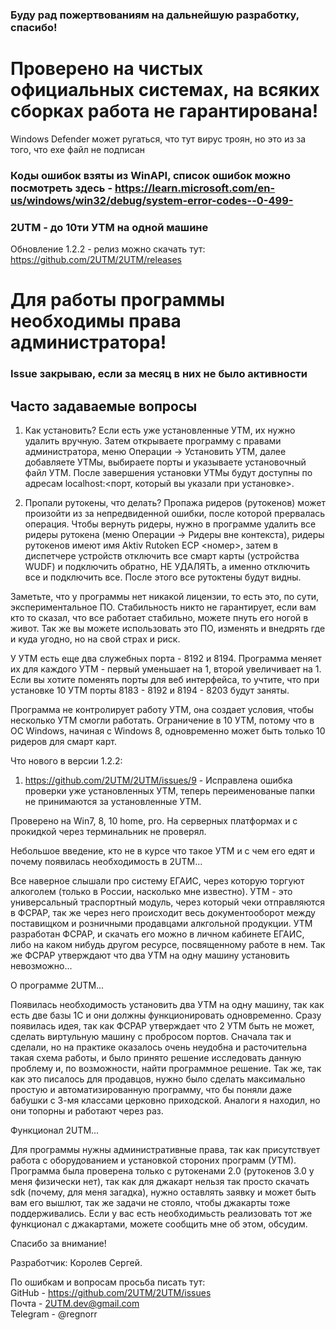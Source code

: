 ### Буду рад пожертвованиям на дальнейшую разработку, спасибо!
  
  # Проверено на чистых официальных системах, на всяких сборках работа не гарантирована!

Windows Defender может ругаться, что тут вирус троян, но это из за того, что exe файл не подписан

### Коды ошибок взяты из WinAPI, список ошибок можно посмотреть здесь - https://learn.microsoft.com/en-us/windows/win32/debug/system-error-codes--0-499-

### 2UTM - до 10ти УТМ на одной машине


Обновление 1.2.2 - релиз можно скачать тут: https://github.com/2UTM/2UTM/releases  
# Для работы программы необходимы права администратора! 

### Issue закрываю, если за месяц в них не было активности


## Часто задаваемые вопросы
1. Как установить?
Если есть уже установленные УТМ, их нужно удалить вручную. Затем открываете программу с правами администратора, меню Операции -> Установить УТМ, далее добавляете УТМы, выбираете порты и указываете установочный файл УТМ. После завершения установки УТМы будут доступны по адресам localhost:<порт, который вы указали при установке>.

2. Пропали рутокены, что делать?
Пропажа ридеров (рутокенов) может произойти из за непредвиденной ошибки, после которой прервалась операция.
Чтобы вернуть ридеры, нужно в программе удалить все ридеры рутокена (меню Операции -> Ридеры вне контекста), ридеры рутокенов имеют имя Aktiv Rutoken ECP <номер>, затем в диспетчере устройств отключить все смарт карты (устройства WUDF) и подключить обратно, НЕ УДАЛЯТЬ, а именно отключить все и подключить все. После этого все рутоктены будут видны.


Заметьте, что у программы нет никакой лицензии, то есть это, по сути, экспериментальное ПО. Cтабильность никто не гарантирует, если вам кто то сказал, что все работает стабильно, можете пнуть его ногой в живот. Так же вы можете использовать это ПО, изменять и внедрять где и куда угодно, но на свой страх и риск.

У УТМ есть еще два служебных порта - 8192 и 8194. Программа меняет их для каждого УТМ - первый уменьшает на 1, второй увеличивает на 1. Если вы хотите поменять порты для веб интерфейса, то учтите, что при установке 10 УТМ порты 8183 - 8192 и 8194 - 8203 будут заняты.

Программа не контролирует работу УТМ, она создает условия, чтобы несколько УТМ смогли работать.
Ограничение в 10 УТМ, потому что в ОС Windows, начиная с Windows 8, одновременно может быть только 10 ридеров для смарт карт.

Что нового в версии 1.2.2:
1. https://github.com/2UTM/2UTM/issues/9 - Исправлена ошибка проверки уже установленных УТМ, теперь переименованые папки не принимаются за установленные УТМ.
  
Проверено на Win7, 8, 10 home, pro. На серверных платформах и с прокидкой через терминальник не проверял.
  
  

Небольшое введение, кто не в курсе что такое УТМ и с чем его едят и почему появилась необходимость в 2UTM...

Все наверное слышали про систему ЕГАИС, через которую торгуют алкоголем (только в России, насколько мне известно). УТМ - это универсальный траспортный модуль, через который чеки отправляются в ФСРАР, так же через него происходит весь документооборот между поставищком и розничными продавцами алкгольной продукции. УТМ разработан ФСРАР, и скачать его можно в личном кабинете ЕГАИС, либо на каком нибудь другом ресурсе, посвященному работе в нем. Так же ФСРАР утверждают что два УТМ на одну машину установить невозможно...



О программе 2UTM...

Появилась необходимость установить два УТМ на одну машину, так как есть две базы 1С и они должны функционировать одновременно. Сразу появилась идея, так как ФСРАР утверждает что 2 УТМ быть не может, сделать виртульную машину с пробросом портов. Сначала так и сделали, но на практике оказалось очень неудобна и расточительна такая схема работы, и было принято решение исследовать данную проблему и, по возможности, найти программное решение. Так же, так как это писалось для продавцов, нужно было сделать максимально простую и автоматизированную программу, что бы поняли даже бабушки с 3-мя классами церковно приходской. Аналоги я находил, но они топорны и работают через раз.



Функционал 2UTM...

Для программы нужны административные права, так как присутствует работа с оборудованием и установкой стороних программ (УТМ).
Программа была проверена только с рутокенами 2.0 (рутокенов 3.0 у меня физически нет), так как для джакарт нельзя так просто скачать sdk (почему, для меня загадка), нужно оставлять заявку и может быть вам его вышлют, так же задачи не стояло, чтобы джакарты тоже поддерживались. Если у вас есть необходимьсть реализовать тот же функционал с джакартами, можете сообщить мне об этом, обсудим.



Спасибо за внимание!


Разработчик: Королев Сергей.

По ошибкам и вопросам просьба писать тут:  
GitHub - https://github.com/2UTM/2UTM/issues  
Почта - 2UTM.dev@gmail.com  
Telegram - @regnorr
